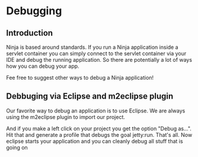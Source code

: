 Debugging
==========

Introduction
------------

Ninja is based around standards. If you run a Ninja application inside a servlet container you can simply
connect to the servlet container via your IDE and debug the running application. So there are
potentially a lot of ways how you can debug your app.

Fee free to suggest other ways to debug a Ninja application!


Debbuging via Eclipse and m2eclipse plugin
------------------------------------------

Our favorite way to debug an application is to use Eclipse. We are always using the m2eclipse plugin to import our
project.

And if you make a left click on your project you get the option "Debug as...". Hit that and generate a profile
that debugs the goal jetty:run. That's all. Now eclipse starts your application and you can cleanly debug
all stuff that is going on